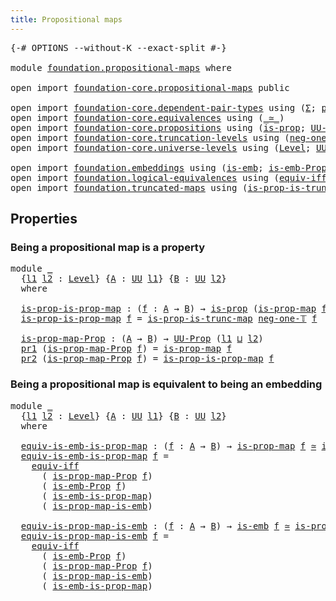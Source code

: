 ```yaml
---
title: Propositional maps
---
```


<pre class="Agda"><a id="44" class="Symbol">{-#</a> <a id="48" class="Keyword">OPTIONS</a> <a id="56" class="Pragma">--without-K</a> <a id="68" class="Pragma">--exact-split</a> <a id="82" class="Symbol">#-}</a>

<a id="87" class="Keyword">module</a> <a id="94" href="foundation.propositional-maps.html" class="Module">foundation.propositional-maps</a> <a id="124" class="Keyword">where</a>

<a id="131" class="Keyword">open</a> <a id="136" class="Keyword">import</a> <a id="143" href="foundation-core.propositional-maps.html" class="Module">foundation-core.propositional-maps</a> <a id="178" class="Keyword">public</a>

<a id="186" class="Keyword">open</a> <a id="191" class="Keyword">import</a> <a id="198" href="foundation-core.dependent-pair-types.html" class="Module">foundation-core.dependent-pair-types</a> <a id="235" class="Keyword">using</a> <a id="241" class="Symbol">(</a><a id="242" href="foundation-core.dependent-pair-types.html#515" class="Record">Σ</a><a id="243" class="Symbol">;</a> <a id="245" href="foundation-core.dependent-pair-types.html#588" class="InductiveConstructor">pair</a><a id="249" class="Symbol">;</a> <a id="251" href="foundation-core.dependent-pair-types.html#605" class="Field">pr1</a><a id="254" class="Symbol">;</a> <a id="256" href="foundation-core.dependent-pair-types.html#617" class="Field">pr2</a><a id="259" class="Symbol">)</a>
<a id="261" class="Keyword">open</a> <a id="266" class="Keyword">import</a> <a id="273" href="foundation-core.equivalences.html" class="Module">foundation-core.equivalences</a> <a id="302" class="Keyword">using</a> <a id="308" class="Symbol">(</a><a id="309" href="foundation-core.equivalences.html#1621" class="Function Operator">_≃_</a><a id="312" class="Symbol">)</a>
<a id="314" class="Keyword">open</a> <a id="319" class="Keyword">import</a> <a id="326" href="foundation-core.propositions.html" class="Module">foundation-core.propositions</a> <a id="355" class="Keyword">using</a> <a id="361" class="Symbol">(</a><a id="362" href="foundation-core.propositions.html#1309" class="Function">is-prop</a><a id="369" class="Symbol">;</a> <a id="371" href="foundation-core.propositions.html#1393" class="Function">UU-Prop</a><a id="378" class="Symbol">)</a>
<a id="380" class="Keyword">open</a> <a id="385" class="Keyword">import</a> <a id="392" href="foundation-core.truncation-levels.html" class="Module">foundation-core.truncation-levels</a> <a id="426" class="Keyword">using</a> <a id="432" class="Symbol">(</a><a id="433" href="foundation-core.truncation-levels.html#448" class="Function">neg-one-𝕋</a><a id="442" class="Symbol">)</a>
<a id="444" class="Keyword">open</a> <a id="449" class="Keyword">import</a> <a id="456" href="foundation-core.universe-levels.html" class="Module">foundation-core.universe-levels</a> <a id="488" class="Keyword">using</a> <a id="494" class="Symbol">(</a><a id="495" href="Agda.Primitive.html#597" class="Postulate">Level</a><a id="500" class="Symbol">;</a> <a id="502" href="foundation-core.universe-levels.html#235" class="Primitive">UU</a><a id="504" class="Symbol">;</a> <a id="506" href="Agda.Primitive.html#810" class="Primitive Operator">_⊔_</a><a id="509" class="Symbol">)</a>

<a id="512" class="Keyword">open</a> <a id="517" class="Keyword">import</a> <a id="524" href="foundation.embeddings.html" class="Module">foundation.embeddings</a> <a id="546" class="Keyword">using</a> <a id="552" class="Symbol">(</a><a id="553" href="foundation-core.embeddings.html#992" class="Function">is-emb</a><a id="559" class="Symbol">;</a> <a id="561" href="foundation.embeddings.html#1958" class="Function">is-emb-Prop</a><a id="572" class="Symbol">)</a>
<a id="574" class="Keyword">open</a> <a id="579" class="Keyword">import</a> <a id="586" href="foundation.logical-equivalences.html" class="Module">foundation.logical-equivalences</a> <a id="618" class="Keyword">using</a> <a id="624" class="Symbol">(</a><a id="625" href="foundation-core.logical-equivalences.html#1678" class="Function">equiv-iff</a><a id="634" class="Symbol">)</a>
<a id="636" class="Keyword">open</a> <a id="641" class="Keyword">import</a> <a id="648" href="foundation.truncated-maps.html" class="Module">foundation.truncated-maps</a> <a id="674" class="Keyword">using</a> <a id="680" class="Symbol">(</a><a id="681" href="foundation.truncated-maps.html#817" class="Function">is-prop-is-trunc-map</a><a id="701" class="Symbol">)</a>
</pre>
## Properties

### Being a propositional map is a property

<pre class="Agda"><a id="776" class="Keyword">module</a> <a id="783" href="foundation.propositional-maps.html#783" class="Module">_</a>
  <a id="787" class="Symbol">{</a><a id="788" href="foundation.propositional-maps.html#788" class="Bound">l1</a> <a id="791" href="foundation.propositional-maps.html#791" class="Bound">l2</a> <a id="794" class="Symbol">:</a> <a id="796" href="Agda.Primitive.html#597" class="Postulate">Level</a><a id="801" class="Symbol">}</a> <a id="803" class="Symbol">{</a><a id="804" href="foundation.propositional-maps.html#804" class="Bound">A</a> <a id="806" class="Symbol">:</a> <a id="808" href="foundation-core.universe-levels.html#235" class="Primitive">UU</a> <a id="811" href="foundation.propositional-maps.html#788" class="Bound">l1</a><a id="813" class="Symbol">}</a> <a id="815" class="Symbol">{</a><a id="816" href="foundation.propositional-maps.html#816" class="Bound">B</a> <a id="818" class="Symbol">:</a> <a id="820" href="foundation-core.universe-levels.html#235" class="Primitive">UU</a> <a id="823" href="foundation.propositional-maps.html#791" class="Bound">l2</a><a id="825" class="Symbol">}</a>
  <a id="829" class="Keyword">where</a>
  
  <a id="840" href="foundation.propositional-maps.html#840" class="Function">is-prop-is-prop-map</a> <a id="860" class="Symbol">:</a> <a id="862" class="Symbol">(</a><a id="863" href="foundation.propositional-maps.html#863" class="Bound">f</a> <a id="865" class="Symbol">:</a> <a id="867" href="foundation.propositional-maps.html#804" class="Bound">A</a> <a id="869" class="Symbol">→</a> <a id="871" href="foundation.propositional-maps.html#816" class="Bound">B</a><a id="872" class="Symbol">)</a> <a id="874" class="Symbol">→</a> <a id="876" href="foundation-core.propositions.html#1309" class="Function">is-prop</a> <a id="884" class="Symbol">(</a><a id="885" href="foundation-core.propositional-maps.html#1263" class="Function">is-prop-map</a> <a id="897" href="foundation.propositional-maps.html#863" class="Bound">f</a><a id="898" class="Symbol">)</a>
  <a id="902" href="foundation.propositional-maps.html#840" class="Function">is-prop-is-prop-map</a> <a id="922" href="foundation.propositional-maps.html#922" class="Bound">f</a> <a id="924" class="Symbol">=</a> <a id="926" href="foundation.truncated-maps.html#817" class="Function">is-prop-is-trunc-map</a> <a id="947" href="foundation-core.truncation-levels.html#448" class="Function">neg-one-𝕋</a> <a id="957" href="foundation.propositional-maps.html#922" class="Bound">f</a>

  <a id="962" href="foundation.propositional-maps.html#962" class="Function">is-prop-map-Prop</a> <a id="979" class="Symbol">:</a> <a id="981" class="Symbol">(</a><a id="982" href="foundation.propositional-maps.html#804" class="Bound">A</a> <a id="984" class="Symbol">→</a> <a id="986" href="foundation.propositional-maps.html#816" class="Bound">B</a><a id="987" class="Symbol">)</a> <a id="989" class="Symbol">→</a> <a id="991" href="foundation-core.propositions.html#1393" class="Function">UU-Prop</a> <a id="999" class="Symbol">(</a><a id="1000" href="foundation.propositional-maps.html#788" class="Bound">l1</a> <a id="1003" href="Agda.Primitive.html#810" class="Primitive Operator">⊔</a> <a id="1005" href="foundation.propositional-maps.html#791" class="Bound">l2</a><a id="1007" class="Symbol">)</a>
  <a id="1011" href="foundation-core.dependent-pair-types.html#605" class="Field">pr1</a> <a id="1015" class="Symbol">(</a><a id="1016" href="foundation.propositional-maps.html#962" class="Function">is-prop-map-Prop</a> <a id="1033" href="foundation.propositional-maps.html#1033" class="Bound">f</a><a id="1034" class="Symbol">)</a> <a id="1036" class="Symbol">=</a> <a id="1038" href="foundation-core.propositional-maps.html#1263" class="Function">is-prop-map</a> <a id="1050" href="foundation.propositional-maps.html#1033" class="Bound">f</a>
  <a id="1054" href="foundation-core.dependent-pair-types.html#617" class="Field">pr2</a> <a id="1058" class="Symbol">(</a><a id="1059" href="foundation.propositional-maps.html#962" class="Function">is-prop-map-Prop</a> <a id="1076" href="foundation.propositional-maps.html#1076" class="Bound">f</a><a id="1077" class="Symbol">)</a> <a id="1079" class="Symbol">=</a> <a id="1081" href="foundation.propositional-maps.html#840" class="Function">is-prop-is-prop-map</a> <a id="1101" href="foundation.propositional-maps.html#1076" class="Bound">f</a>
</pre>
### Being a propositional map is equivalent to being an embedding

<pre class="Agda"><a id="1183" class="Keyword">module</a> <a id="1190" href="foundation.propositional-maps.html#1190" class="Module">_</a>
  <a id="1194" class="Symbol">{</a><a id="1195" href="foundation.propositional-maps.html#1195" class="Bound">l1</a> <a id="1198" href="foundation.propositional-maps.html#1198" class="Bound">l2</a> <a id="1201" class="Symbol">:</a> <a id="1203" href="Agda.Primitive.html#597" class="Postulate">Level</a><a id="1208" class="Symbol">}</a> <a id="1210" class="Symbol">{</a><a id="1211" href="foundation.propositional-maps.html#1211" class="Bound">A</a> <a id="1213" class="Symbol">:</a> <a id="1215" href="foundation-core.universe-levels.html#235" class="Primitive">UU</a> <a id="1218" href="foundation.propositional-maps.html#1195" class="Bound">l1</a><a id="1220" class="Symbol">}</a> <a id="1222" class="Symbol">{</a><a id="1223" href="foundation.propositional-maps.html#1223" class="Bound">B</a> <a id="1225" class="Symbol">:</a> <a id="1227" href="foundation-core.universe-levels.html#235" class="Primitive">UU</a> <a id="1230" href="foundation.propositional-maps.html#1198" class="Bound">l2</a><a id="1232" class="Symbol">}</a>
  <a id="1236" class="Keyword">where</a>

  <a id="1245" href="foundation.propositional-maps.html#1245" class="Function">equiv-is-emb-is-prop-map</a> <a id="1270" class="Symbol">:</a> <a id="1272" class="Symbol">(</a><a id="1273" href="foundation.propositional-maps.html#1273" class="Bound">f</a> <a id="1275" class="Symbol">:</a> <a id="1277" href="foundation.propositional-maps.html#1211" class="Bound">A</a> <a id="1279" class="Symbol">→</a> <a id="1281" href="foundation.propositional-maps.html#1223" class="Bound">B</a><a id="1282" class="Symbol">)</a> <a id="1284" class="Symbol">→</a> <a id="1286" href="foundation-core.propositional-maps.html#1263" class="Function">is-prop-map</a> <a id="1298" href="foundation.propositional-maps.html#1273" class="Bound">f</a> <a id="1300" href="foundation-core.equivalences.html#1621" class="Function Operator">≃</a> <a id="1302" href="foundation-core.embeddings.html#992" class="Function">is-emb</a> <a id="1309" href="foundation.propositional-maps.html#1273" class="Bound">f</a>
  <a id="1313" href="foundation.propositional-maps.html#1245" class="Function">equiv-is-emb-is-prop-map</a> <a id="1338" href="foundation.propositional-maps.html#1338" class="Bound">f</a> <a id="1340" class="Symbol">=</a>
    <a id="1346" href="foundation-core.logical-equivalences.html#1678" class="Function">equiv-iff</a>
      <a id="1362" class="Symbol">(</a> <a id="1364" href="foundation.propositional-maps.html#962" class="Function">is-prop-map-Prop</a> <a id="1381" href="foundation.propositional-maps.html#1338" class="Bound">f</a><a id="1382" class="Symbol">)</a>
      <a id="1390" class="Symbol">(</a> <a id="1392" href="foundation.embeddings.html#1958" class="Function">is-emb-Prop</a> <a id="1404" href="foundation.propositional-maps.html#1338" class="Bound">f</a><a id="1405" class="Symbol">)</a>
      <a id="1413" class="Symbol">(</a> <a id="1415" href="foundation-core.propositional-maps.html#1537" class="Function">is-emb-is-prop-map</a><a id="1433" class="Symbol">)</a>
      <a id="1441" class="Symbol">(</a> <a id="1443" href="foundation-core.propositional-maps.html#1879" class="Function">is-prop-map-is-emb</a><a id="1461" class="Symbol">)</a>

  <a id="1466" href="foundation.propositional-maps.html#1466" class="Function">equiv-is-prop-map-is-emb</a> <a id="1491" class="Symbol">:</a> <a id="1493" class="Symbol">(</a><a id="1494" href="foundation.propositional-maps.html#1494" class="Bound">f</a> <a id="1496" class="Symbol">:</a> <a id="1498" href="foundation.propositional-maps.html#1211" class="Bound">A</a> <a id="1500" class="Symbol">→</a> <a id="1502" href="foundation.propositional-maps.html#1223" class="Bound">B</a><a id="1503" class="Symbol">)</a> <a id="1505" class="Symbol">→</a> <a id="1507" href="foundation-core.embeddings.html#992" class="Function">is-emb</a> <a id="1514" href="foundation.propositional-maps.html#1494" class="Bound">f</a> <a id="1516" href="foundation-core.equivalences.html#1621" class="Function Operator">≃</a> <a id="1518" href="foundation-core.propositional-maps.html#1263" class="Function">is-prop-map</a> <a id="1530" href="foundation.propositional-maps.html#1494" class="Bound">f</a>
  <a id="1534" href="foundation.propositional-maps.html#1466" class="Function">equiv-is-prop-map-is-emb</a> <a id="1559" href="foundation.propositional-maps.html#1559" class="Bound">f</a> <a id="1561" class="Symbol">=</a>
    <a id="1567" href="foundation-core.logical-equivalences.html#1678" class="Function">equiv-iff</a>
      <a id="1583" class="Symbol">(</a> <a id="1585" href="foundation.embeddings.html#1958" class="Function">is-emb-Prop</a> <a id="1597" href="foundation.propositional-maps.html#1559" class="Bound">f</a><a id="1598" class="Symbol">)</a>
      <a id="1606" class="Symbol">(</a> <a id="1608" href="foundation.propositional-maps.html#962" class="Function">is-prop-map-Prop</a> <a id="1625" href="foundation.propositional-maps.html#1559" class="Bound">f</a><a id="1626" class="Symbol">)</a>
      <a id="1634" class="Symbol">(</a> <a id="1636" href="foundation-core.propositional-maps.html#1879" class="Function">is-prop-map-is-emb</a><a id="1654" class="Symbol">)</a>
      <a id="1662" class="Symbol">(</a> <a id="1664" href="foundation-core.propositional-maps.html#1537" class="Function">is-emb-is-prop-map</a><a id="1682" class="Symbol">)</a>
</pre>